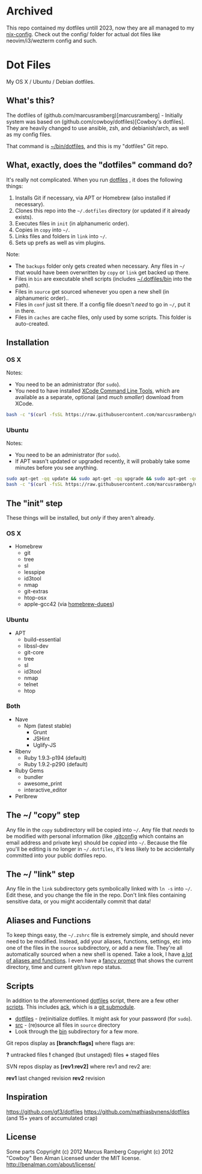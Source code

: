 # Archived

This repo contained my dotfiles untill 2023, now they are all managed to my [nix-config](https://github.com/marcusramberg/nix-config). Check out the config/ folder for actual dot files like neovim/i3/wezterm config and such.

# Dot Files

My OS X / Ubuntu / Debian dotfiles.

## What's this?

The dotfiles of (github.com/marcusramberg)[marcusramberg] - Initially system
was based on (github.com/cowboy/dotfiles)[Cowboy's dotfiles]. They are heavily
changed to use ansible, zsh, and debianish/arch, as well as my config files.

That command is [~/bin/dotfiles][dotfiles], and this is my "dotfiles" Git repo.

[dotfiles]: https://github.com/marcusramberg/dotfiles/blob/master/bin/dotfiles
[bin]: https://github.com/marcusramberg/dotfiles/tree/master/bin

## What, exactly, does the "dotfiles" command do?

It's really not complicated. When you run [dotfiles][dotfiles] , it does the following things:

1. Installs Git if necessary, via APT or Homebrew (also installed if necessary).
2. Clones this repo into the `~/.dotfiles` directory (or updated if it already exists).
3. Executes files in `init` (in alphanumeric order).
4. Copies in `copy` into `~/`.
5. Links files and folders in `link` into `~/`.
5. Sets up prefs as well as vim plugins.

Note:

- The `backups` folder only gets created when necessary. Any files in `~/` that would have been overwritten by `copy` or `link` get backed up there.
- Files in `bin` are executable shell scripts (includes [~/.dotfiles/bin][bin] into the path).
- Files in `source` get sourced whenever you open a new shell (in alphanumeric order)..
- Files in `conf` just sit there. If a config file doesn't _need_ to go in `~/`, put it in there.
- Files in `caches` are cache files, only used by some scripts. This folder is auto-created.

## Installation

### OS X

Notes:

- You need to be an administrator (for `sudo`).
- You need to have installed [XCode Command Line Tools](https://developer.apple.com/downloads/index.action?=command%20line%20tools), which are available as a separate, optional (and _much smaller_) download from XCode.

```sh
bash -c "$(curl -fsSL https://raw.githubusercontent.com/marcusramberg/dotfiles/master/bin/dotfiles)" && source ~/.config/fish/config.fish
```

### Ubuntu

Notes:

- You need to be an administrator (for `sudo`).
- If APT wasn't updated or upgraded recently, it will probably take some minutes before you see anything.

```sh
sudo apt-get -qq update && sudo apt-get -qq upgrade && sudo apt-get -qq install curl ansible && echo &&
bash -c "$(curl -fsSL https://raw.githubusercontent.com/marcusramberg/dotfiles/master/bin/dotfiles)" && source ~/.zshrc
```

## The "init" step

These things will be installed, but _only_ if they aren't already.

### OS X

- Homebrew
  - git
  - tree
  - sl
  - lesspipe
  - id3tool
  - nmap
  - git-extras
  - htop-osx
  - apple-gcc42 (via [homebrew-dupes](https://github.com/Homebrew/homebrew-dupes/blob/master/apple-gcc42.rb))

### Ubuntu

- APT
  - build-essential
  - libssl-dev
  - git-core
  - tree
  - sl
  - id3tool
  - nmap
  - telnet
  - htop

### Both

- Nave
  - Npm (latest stable)
    - Grunt
    - JSHint
    - Uglify-JS
- Rbenv
  - Ruby 1.9.3-p194 (default)
  - Ruby 1.9.2-p290 (default)
- Ruby Gems
  - bundler
  - awesome_print
  - interactive_editor
- Perlbrew


## The ~/ "copy" step

Any file in the `copy` subdirectory will be copied into `~/`. Any file that _needs_ to be modified with personal information (like [.gitconfig](https://github.com/marcusramberg/dotfiles/blob/master/copy/.gitconfig) which contains an email address and private key) should be _copied_ into `~/`. Because the file you'll be editing is no longer in `~/.dotfiles`, it's less likely to be accidentally committed into your public dotfiles repo.

## The ~/ "link" step

Any file in the `link` subdirectory gets symbolically linked with `ln -s` into `~/`. Edit these, and you change the file in the repo. Don't link files containing sensitive data, or you might accidentally commit that data!

## Aliases and Functions

To keep things easy, the `~/.zshrc` file is extremely simple, and should never need to be modified. Instead, add your aliases, functions, settings, etc into one of the files in the `source` subdirectory, or add a new file. They're all automatically sourced when a new shell is opened. Take a look, I have [a lot of aliases and functions](https://github.com/marcusramberg/dotfiles/tree/master/source). I even have a [fancy prompt](https://github.com/marcusramberg/dotfiles/blob/master/source/50_prompt.sh) that shows the current directory, time and current git/svn repo status.

## Scripts

In addition to the aforementioned [dotfiles][dotfiles] script, there are a few other [scripts][bin]. This includes [ack](https://github.com/petdance/ack), which is a [git submodule](https://github.com/marcusramberg/dotfiles/tree/master/libs).

- [dotfiles][dotfiles] - (re)initialize dotfiles. It might ask for your password (for `sudo`).
- [src](https://github.com/marcusramberg/dotfiles/blob/master/link/.bashrc#L6-15) - (re)source all files in `source` directory
- Look through the [bin][bin] subdirectory for a few more.

Git repos display as **[branch:flags]** where flags are:

**?** untracked files
**!** changed (but unstaged) files
**+** staged files

SVN repos display as **[rev1:rev2]** where rev1 and rev2 are:

**rev1** last changed revision
**rev2** revision

## Inspiration

<https://github.com/gf3/dotfiles>
<https://github.com/mathiasbynens/dotfiles>
(and 15+ years of accumulated crap)

## License

Some parts Copyright (c) 2012 Marcus Ramberg
Copyright (c) 2012 "Cowboy" Ben Alman
Licensed under the MIT license.
<http://benalman.com/about/license/>
